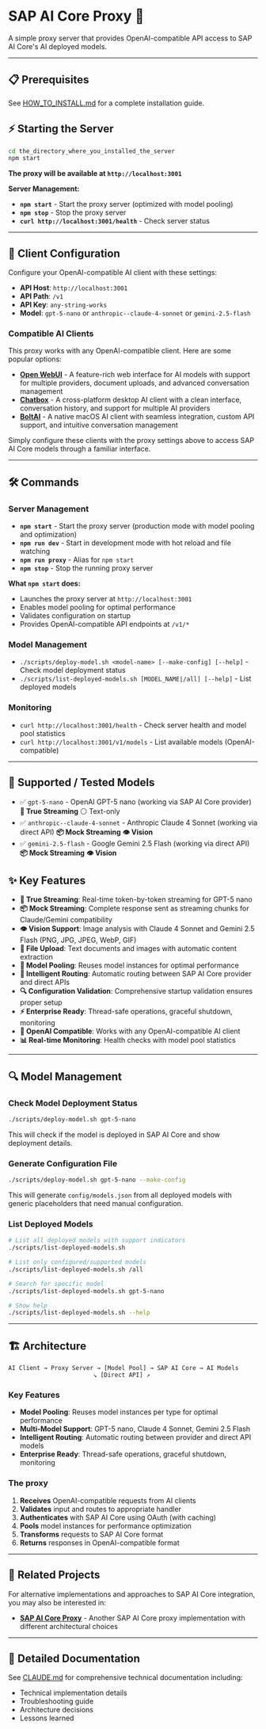 # SAP AI Core Proxy 🚀

A simple proxy server that provides OpenAI-compatible API access to SAP AI Core's AI deployed models.

---

## 📋 Prerequisites

See [HOW_TO_INSTALL.md](./HOW_TO_INSTALL.md) for a complete installation guide.

## ⚡ Starting the Server

```bash
cd the_directory_where_you_installed_the_server
npm start
```

**The proxy will be available at `http://localhost:3001`**

**Server Management:**
- **`npm start`** - Start the proxy server (optimized with model pooling)
- **`npm stop`** - Stop the proxy server
- **`curl http://localhost:3001/health`** - Check server status

---

## 📱 Client Configuration

Configure your OpenAI-compatible AI client with these settings:

- **API Host**: `http://localhost:3001`
- **API Path**: `/v1`
- **API Key**: `any-string-works`
- **Model**: `gpt-5-nano` or `anthropic--claude-4-sonnet` or `gemini-2.5-flash`

### Compatible AI Clients

This proxy works with any OpenAI-compatible client. Here are some popular options:

- **[Open WebUI](https://docs.openwebui.com/)** - A feature-rich web interface for AI models with support for multiple providers, document uploads, and advanced conversation management
- **[Chatbox](https://chatboxai.app/)** - A cross-platform desktop AI client with a clean interface, conversation history, and support for multiple AI providers
- **[BoltAI](https://boltai.com/)** - A native macOS AI client with seamless integration, custom API support, and intuitive conversation management

Simply configure these clients with the proxy settings above to access SAP AI Core models through a familiar interface.

---

## 🛠️ Commands

### Server Management

- **`npm start`** - Start the proxy server (production mode with model pooling and optimization)
- **`npm run dev`** - Start in development mode with hot reload and file watching
- **`npm run proxy`** - Alias for `npm start`
- **`npm stop`** - Stop the running proxy server

**What `npm start` does:**
- Launches the proxy server at `http://localhost:3001`
- Enables model pooling for optimal performance
- Validates configuration on startup
- Provides OpenAI-compatible API endpoints at `/v1/*`


### Model Management

- `./scripts/deploy-model.sh <model-name> [--make-config] [--help]` - Check model deployment status
- `./scripts/list-deployed-models.sh [MODEL_NAME|/all] [--help]` - List deployed models

### Monitoring

- `curl http://localhost:3001/health` - Check server health and model pool statistics
- `curl http://localhost:3001/v1/models` - List available models (OpenAI-compatible)

---

## 🎯 Supported / Tested Models

- ✅ `gpt-5-nano` - OpenAI GPT-5 nano (working via SAP AI Core provider) **🌊 True Streaming** ⚪ Text-only
- ✅ `anthropic--claude-4-sonnet` - Anthropic Claude 4 Sonnet (working via direct API) **📦 Mock Streaming** **👁️ Vision**
- ✅ `gemini-2.5-flash` - Google Gemini 2.5 Flash (working via direct API) **📦 Mock Streaming** **👁️ Vision**

## ✨ Key Features

- **🌊 True Streaming**: Real-time token-by-token streaming for GPT-5 nano
- **📦 Mock Streaming**: Complete response sent as streaming chunks for Claude/Gemini compatibility
- **👁️ Vision Support**: Image analysis with Claude 4 Sonnet and Gemini 2.5 Flash (PNG, JPG, JPEG, WebP, GIF)
- **📁 File Upload**: Text documents and images with automatic content extraction
- **🔄 Model Pooling**: Reuses model instances for optimal performance
- **🎯 Intelligent Routing**: Automatic routing between SAP AI Core provider and direct APIs
- **🔍 Configuration Validation**: Comprehensive startup validation ensures proper setup
- **⚡ Enterprise Ready**: Thread-safe operations, graceful shutdown, monitoring
- **🔧 OpenAI Compatible**: Works with any OpenAI-compatible AI client
- **📊 Real-time Monitoring**: Health checks with model pool statistics

---

## 🔍 Model Management

### Check Model Deployment Status

```bash
./scripts/deploy-model.sh gpt-5-nano
```

This will check if the model is deployed in SAP AI Core and show deployment details.

### Generate Configuration File

```bash
./scripts/deploy-model.sh gpt-5-nano --make-config
```

This will generate `config/models.json` from all deployed models with generic placeholders that need manual configuration.

### List Deployed Models

```bash
# List all deployed models with support indicators
./scripts/list-deployed-models.sh

# List only configured/supported models
./scripts/list-deployed-models.sh /all

# Search for specific model
./scripts/list-deployed-models.sh gpt-5-nano

# Show help
./scripts/list-deployed-models.sh --help
```

---

## 🏗️ Architecture

```text
AI Client → Proxy Server → [Model Pool] → SAP AI Core → AI Models
                        ↘ [Direct API] ↗
```

### Key Features

- **Model Pooling**: Reuses model instances per type for optimal performance
- **Multi-Model Support**: GPT-5 nano, Claude 4 Sonnet, Gemini 2.5 Flash
- **Intelligent Routing**: Automatic routing between provider and direct API models
- **Enterprise Ready**: Thread-safe operations, graceful shutdown, monitoring

### The proxy

1. **Receives** OpenAI-compatible requests from AI clients
2. **Validates** input and routes to appropriate handler
3. **Authenticates** with SAP AI Core using OAuth (with caching)
4. **Pools** model instances for performance optimization
5. **Transforms** requests to SAP AI Core format
6. **Returns** responses in OpenAI-compatible format

---

## 🔗 Related Projects

For alternative implementations and approaches to SAP AI Core integration, you may also be interested in:

- **[SAP AI Core Proxy](https://github.com/kaimerklein/sap-ai-core-proxy)** - Another SAP AI Core proxy implementation with different architectural choices

---

## 📖 Detailed Documentation

See [CLAUDE.md](./CLAUDE.md) for comprehensive technical documentation including:

- Technical implementation details
- Troubleshooting guide
- Architecture decisions
- Lessons learned
